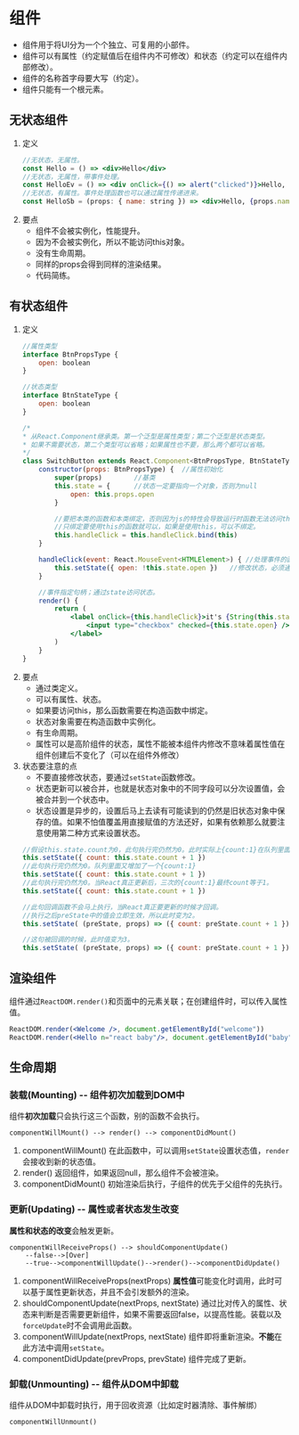 # 组件

* 组件用于将UI分为一个个独立、可复用的小部件。  
* 组件可以有属性（约定赋值后在组件内不可修改）和状态（约定可以在组件内部修改）。  
* 组件的名称首字母要大写（约定）。
* 组件只能有一个根元素。

## 无状态组件

1. 定义
    ```jsx
    //无状态，无属性。
    const Hello = () => <div>Hello</div>
    //无状态，无属性，带事件处理。
    const HelloEv = () => <div onClick={() => alert("clicked")}>Hello, click me.</div>  
    //无状态，有属性。事件处理函数也可以通过属性传递进来。
    const HelloSb = (props: { name: string }) => <div>Hello, {props.name}</div>
    ```
1. 要点
    * 组件不会被实例化，性能提升。
    * 因为不会被实例化，所以不能访问this对象。
    * 没有生命周期。
    * 同样的props会得到同样的渲染结果。
    * 代码简练。

## 有状态组件

1. 定义
    ```jsx
    //属性类型
    interface BtnPropsType {
        open: boolean
    }

    //状态类型
    interface BtnStateType {
        open: boolean
    }

    /*
    * 从React.Component继承类。第一个泛型是属性类型；第二个泛型是状态类型。
    * 如果不需要状态，第二个类型可以省略；如果属性也不要，那么两个都可以省略。
    */
    class SwitchButton extends React.Component<BtnPropsType, BtnStateType> {
        constructor(props: BtnPropsType) {  //属性初始化
            super(props)        //基类
            this.state = {      //状态一定要指向一个对象，否则为null
                open: this.props.open
            }

            //要把本类的函数和本类绑定，否则因为js的特性会导致运行时函数无法访问this。
            //只绑定要使用this的函数就可以，如果是使用this，可以不绑定。
            this.handleClick = this.handleClick.bind(this)
        }

        handleClick(event: React.MouseEvent<HTMLElement>) { //处理事件的函数
            this.setState({ open: !this.state.open })   //修改状态，必须通过函数修改
        }

        //事件指定句柄；通过state访问状态。
        render() {
            return (
                <label onClick={this.handleClick}>it's {String(this.state.open)}
                    <input type="checkbox" checked={this.state.open} />
                </label>
            )
        }
    }
    ```
1. 要点
    * 通过类定义。
    * 可以有属性、状态。
    * 如果要访问this，那么函数需要在构造函数中绑定。
    * 状态对象需要在构造函数中实例化。
    * 有生命周期。
    * 属性可以是高阶组件的状态，属性不能被本组件内修改不意味着属性值在组件创建后不变化了（可以在组件外修改）
1. 状态要注意的点
    * 不要直接修改状态，要通过`setState`函数修改。
    * 状态更新可以被合并，也就是状态对象中的不同字段可以分次设置值，会被合并到一个状态中。
    * 状态设置是异步的，设置后马上去读有可能读到的仍然是旧状态对象中保存的值。如果不怕值覆盖用直接赋值的方法还好，如果有依赖那么就要注意使用第二种方式来设置状态。
    ```jsx
    //假设this.state.count为0，此句执行完仍然为0。此时实际上{count:1}在队列里面存着。
    this.setState({ count: this.state.count + 1 })  
    //此句执行完仍然为0。队列里面又增加了一个{count:1}
    this.setState({ count: this.state.count + 1 })  
    //此句执行完仍然为0。当React真正更新后，三次的{count:1}最终count等于1。
    this.setState({ count: this.state.count + 1 })  

    //此句回调函数不会马上执行，当React真正要更新的时候才回调。
    //执行之后preState中的值会立即生效，所以此时变为2。
    this.setState( (preState, props) => ({ count: preState.count + 1 }) )

    //这句被回调的时候，此时值变为3。
    this.setState( (preState, props) => ({ count: preState.count + 1 }) )
    ```

## 渲染组件

组件通过`ReactDOM.render()`和页面中的元素关联；在创建组件时，可以传入属性值。

```jsx
ReactDOM.render(<Welcome />, document.getElementById("welcome"))
ReactDOM.render(<Hello n="react baby"/>, document.getElementById("baby"))       //传递属性值
```

## 生命周期

### 装载(Mounting) -- 组件初次加载到DOM中

组件**初次加载**只会执行这三个函数，别的函数不会执行。

```fc
componentWillMount() --> render() --> componentDidMount()
```

1. componentWillMount() 在此函数中，可以调用`setState`设置状态值，`render`会接收到新的状态值。
1. render() 返回组件，如果返回null，那么组件不会被渲染。
1. componentDidMount() 初始渲染后执行，子组件的优先于父组件的先执行。

### 更新(Updating) -- 属性或者状态发生改变

**属性和状态的改变**会触发更新。

```fc
componentWillReceiveProps() --> shouldComponentUpdate()
    --false-->[Over]  
    --true-->componentWillUpdate()-->render()-->componentDidUpdate()
```

1. componentWillReceiveProps(nextProps) **属性值**可能变化时调用，此时可以基于属性更新状态，并且不会引发额外的渲染。
1. shouldComponentUpdate(nextProps, nextState) 通过比对传入的属性、状态来判断是否需要更新组件，如果不需要返回false，以提高性能。装载以及`forceUpdate`时不会调用此函数。
1. componentWillUpdate(nextProps, nextState) 组件即将重新渲染。**不能**在此方法中调用`setState`。
1. componentDidUpdate(prevProps, prevState) 组件完成了更新。

### 卸载(Unmounting) -- 组件从DOM中卸载

组件从DOM中卸载时执行，用于回收资源（比如定时器清除、事件解绑）

```fc
componentWillUnmount()
```
